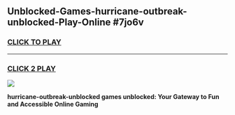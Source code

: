 
## Unblocked-Games-hurricane-outbreak-unblocked-Play-Online #7jo6v
<h3>
<a href="https://news.freeplayer.one?title=hurricane-outbreak-unblocked&ref=3">CLICK TO PLAY</a></h3>
<hr>

<h3>
<a href="https://news.freeplayer.one?title=hurricane-outbreak-unblocked&ref=3">CLICK 2 PLAY</a>
  
</h3>

<a href="https://news.freeplayer.one?title=hurricane-outbreak-unblocked&ref=3"><img src="https://clearcache.store/games.png"></a>


**hurricane-outbreak-unblocked games unblocked: Your Gateway to Fun and Accessible Online Gaming**
